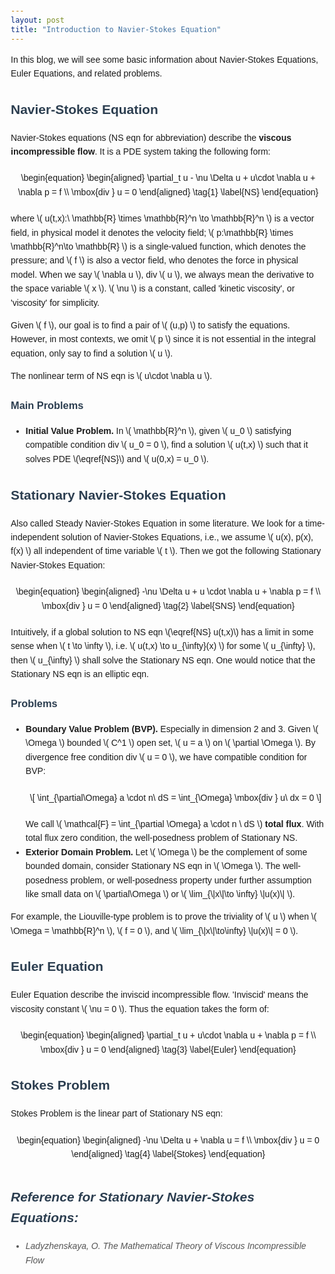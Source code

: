 ```yaml
---
layout: post
title: "Introduction to Navier-Stokes Equation"
---
```

<head>
  <meta charset="UTF-8">
  <meta name="viewport" content="width=device-width, initial-scale=1.0">
  <script type="text/javascript" async
    src="https://cdnjs.cloudflare.com/ajax/libs/mathjax/2.7.7/MathJax.js?config=TeX-MML-AM_CHTML">
  </script>
  <script src='//unpkg.com/valine/dist/Valine.min.js'></script>
  <style>
    body {
      font-family: Arial, sans-serif;
      line-height: 1.6;
      margin: 20px;
    }
    h1, h2, h3 {
      color: #2c3e50;
    }
    .equation {
      margin: 20px 0;
      text-align: center;
    }
    .reference {
      margin-top: 40px;
      font-style: italic;
      color: #555;
    }
  </style>
</head>
<body>
  
  <p>In this blog, we will see some basic information about Navier-Stokes Equations, Euler Equations, and related problems.</p>

  <h2>Navier-Stokes Equation</h2>
  <p>Navier-Stokes equations (NS eqn for abbreviation) describe the <strong>viscous incompressible flow</strong>. It is a PDE system taking the following form:</p>

  <div class="equation">
    \begin{equation}
      \begin{aligned} 
        \partial_t u - \nu \Delta u + u\cdot \nabla u + \nabla p = f \\
        \mbox{div } u = 0
      \end{aligned}
      \tag{1}
      \label{NS}
    \end{equation}
  </div>

  <p>where \( u(t,x):\ \mathbb{R} \times \mathbb{R}^n \to \mathbb{R}^n \) is a vector field, in physical model it denotes the velocity field; \( p:\mathbb{R} \times \mathbb{R}^n\to \mathbb{R} \) is a single-valued function, which denotes the pressure; and \( f \) is also a vector field, who denotes the force in physical model. When we say \( \nabla u \), div \( u \), we always mean the derivative to the space variable \( x \). \( \nu \) is a constant, called 'kinetic viscosity', or 'viscosity' for simplicity.</p>

  <p>Given \( f \), our goal is to find a pair of \( (u,p) \) to satisfy the equations. However, in most contexts, we omit \( p \) since it is not essential in the integral equation, only say to find a solution \( u \).</p>

  <p>The nonlinear term of NS eqn is \( u\cdot \nabla u \).</p>

  <h3>Main Problems</h3>
  <ul>
    <li>
      <strong>Initial Value Problem.</strong> In \( \mathbb{R}^n \), given \( u_0 \) satisfying compatible condition div \( u_0 = 0 \), find a solution \( u(t,x) \) such that it solves PDE \(\eqref{NS}\) and \( u(0,x) = u_0 \).
    </li>
  </ul>

  <h2>Stationary Navier-Stokes Equation</h2>
  <p>Also called Steady Navier-Stokes Equation in some literature. We look for a time-independent solution of Navier-Stokes Equations, i.e., we assume \( u(x), p(x), f(x) \) all independent of time variable \( t \). Then we got the following Stationary Navier-Stokes Equation:</p>

  <div class="equation">
    \begin{equation}
      \begin{aligned}
        -\nu \Delta u + u \cdot \nabla u + \nabla p = f \\
        \mbox{div } u = 0
      \end{aligned}
      \tag{2}
      \label{SNS}
    \end{equation}
  </div>

  <p>Intuitively, if a global solution to NS eqn \(\eqref{NS} u(t,x)\) has a limit in some sense when \( t \to \infty \), i.e. \( u(t,x) \to u_{\infty}(x) \) for some \( u_{\infty} \), then \( u_{\infty} \) shall solve the Stationary NS eqn. One would notice that the Stationary NS eqn is an elliptic eqn.</p>

  <h3>Problems</h3>
  <ul>
    <li>
      <strong>Boundary Value Problem (BVP).</strong> Especially in dimension 2 and 3. Given \( \Omega \) bounded \( C^1 \) open set, \( u = a \) on \( \partial \Omega \). By divergence free condition div \( u = 0 \), we have compatible condition for BVP:
      <div class="equation">
        \[
          \int_{\partial\Omega} a \cdot n\ dS = \int_{\Omega}  \mbox{div } u\ dx = 0
        \]
      </div>
      We call \( \mathcal{F} = \int_{\partial \Omega} a \cdot n \ dS \) <strong>total flux</strong>. With total flux zero condition, the well-posedness problem of Stationary NS.
    </li>
    <li>
      <strong>Exterior Domain Problem.</strong> Let \( \Omega \) be the complement of some bounded domain, consider Stationary NS eqn in \( \Omega \). The well-posedness problem, or well-posedness property under further assumption like small data on \( \partial\Omega \) or \( \lim_{\|x\|\to \infty} \|u(x)\| \).
    </li>
  </ul>

  <p>For example, the Liouville-type problem is to prove the triviality of \( u \) when \( \Omega = \mathbb{R}^n \), \( f = 0 \), and \( \lim_{\|x\|\to\infty} \|u(x)\| = 0 \).</p>

  <h2>Euler Equation</h2>
  <p>Euler Equation describe the inviscid incompressible flow. 'Inviscid' means the viscosity constant \( \nu = 0 \). Thus the equation takes the form of:</p>

  <div class="equation">
    \begin{equation}
      \begin{aligned}
        \partial_t u + u\cdot \nabla u + \nabla p = f \\
        \mbox{div } u = 0
      \end{aligned}
      \tag{3}
      \label{Euler}
    \end{equation}
  </div>

  <h2>Stokes Problem</h2>
  <p>Stokes Problem is the linear part of Stationary NS eqn:</p>

  <div class="equation">
    \begin{equation}
      \begin{aligned}
        -\nu \Delta u + \nabla u = f \\
        \mbox{div } u = 0
      \end{aligned}
      \tag{4}
      \label{Stokes}
    \end{equation}
  </div>

  <div class="reference">
    <h2>Reference for Stationary Navier-Stokes Equations:</h2>
    <ul>
      <li>Ladyzhenskaya, O. <em>The Mathematical Theory of Viscous Incompressible Flow</em></li>
    </ul>
  </div>

</body>
</html>
